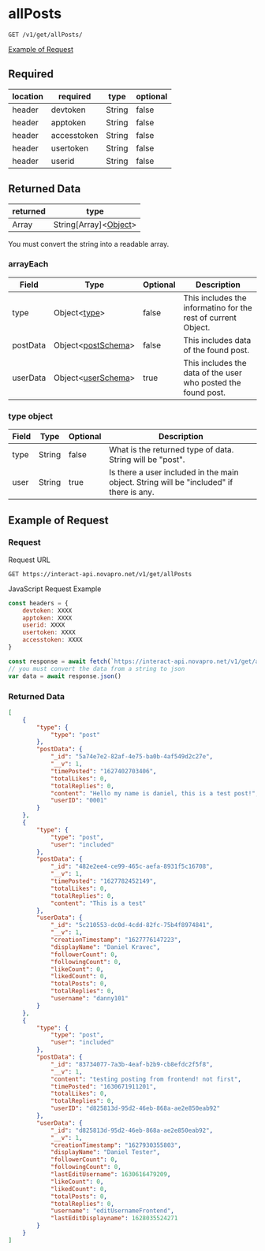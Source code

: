 # allPosts

``GET /v1/get/allPosts/``

[Example of Request](#example-of-request)

## Required 
| location | required | type | optional |
| -- | -- | -- | -- |
| header | devtoken | String | false |
| header | apptoken | String | false |
| header | accesstoken | String | false |
| header | usertoken | String | false |
| header | userid | String | false |

## Returned Data
| returned | type | 
| -- | -- |
| Array | String[Array]<[Object](#arrayeach)> |

You must convert the string into a readable array.


### arrayEach
| Field | Type | Optional | Description |
| -- | -- | -- | -- |
| type | Object<[type](#type-object)> | false | This includes the informatino for the rest of current Object. |
| postData | Object<[postSchema](../../schemas/interactUserSchema.md)> | false | This includes data of the found post.
| userData | Object<[userSchema](../../schemas/interactUserSchema.md)> | true | This includes the data of the user who posted the found post.

### type object
| Field | Type | Optional | Description |
| -- | -- | -- | -- |
| type | String | false | What is the returned type of data. String will be "post". |
| user | String | true | Is there a user included in the main object. String will be "included" if there is any. |


## Example of Request
### Request
Request URL

``GET https://interact-api.novapro.net/v1/get/allPosts``

JavaScript Request Example
```js
const headers = {
    devtoken: XXXX
    apptoken: XXXX
    userid: XXXX
    usertoken: XXXX
    accesstoken: XXXX
}

const response = await fetch(`https://interact-api.novapro.net/v1/get/allPosts`, { method: 'GET', headers})
// you must convert the data from a string to json
var data = await response.json() 
```

### Returned Data
``` JSON
[
    {
		"type": {
			"type": "post"
		},
		"postData": {
			"_id": "5a74e7e2-82af-4e75-ba0b-4af549d2c27e",
			"__v": 1,
			"timePosted": "1627402703406",
			"totalLikes": 0,
			"totalReplies": 0,
			"content": "Hello my name is daniel, this is a test post!",
			"userID": "0001"
		}
	},
    {
		"type": {
			"type": "post",
			"user": "included"
		},
		"postData": {
			"_id": "482e2ee4-ce99-465c-aefa-8931f5c16708",
			"__v": 1,
			"timePosted": "1627782452149",
			"totalLikes": 0,
			"totalReplies": 0,
			"content": "This is a test"
		},
		"userData": {
			"_id": "5c210553-dc0d-4cdd-82fc-75b4f8974841",
			"__v": 1,
			"creationTimestamp": "1627776147223",
			"displayName": "Daniel Kravec",
			"followerCount": 0,
			"followingCount": 0,
			"likeCount": 0,
			"likedCount": 0,
			"totalPosts": 0,
			"totalReplies": 0,
			"username": "danny101"
		}
	},
    {
		"type": {
			"type": "post",
			"user": "included"
		},
		"postData": {
			"_id": "83734077-7a3b-4eaf-b2b9-cb8efdc2f5f8",
			"__v": 1,
			"content": "testing posting from frontend! not first",
			"timePosted": "1630671911201",
			"totalLikes": 0,
			"totalReplies": 0,
			"userID": "d825813d-95d2-46eb-868a-ae2e850eab92"
		},
		"userData": {
			"_id": "d825813d-95d2-46eb-868a-ae2e850eab92",
			"__v": 1,
			"creationTimestamp": "1627930355803",
			"displayName": "Daniel Tester",
			"followerCount": 0,
			"followingCount": 0,
			"lastEditUsername": 1630616479209,
			"likeCount": 0,
			"likedCount": 0,
			"totalPosts": 0,
			"totalReplies": 0,
			"username": "editUsernameFrontend",
			"lastEditDisplayname": 1628035524271
		}
    }
]
```
